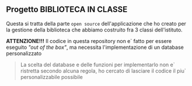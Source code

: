 ## Progetto BIBLIOTECA IN CLASSE
Questa si tratta della parte `open source` dell'applicazione che ho creato per la gestione della biblioteca che abbiamo costruito fra 3 classi dell'istituto.

**ATTENZIONE!!!** Il codice in questa repository non e\` fatto per essere eseguito *"out of the box"*, ma necessita l'implementazione di un database personalizzato

> La scelta del database e delle funzioni per implementarlo non e\` ristretta secondo alcuna regola, ho cercato di lasciare il codice il piu` personalizzabile possibile
